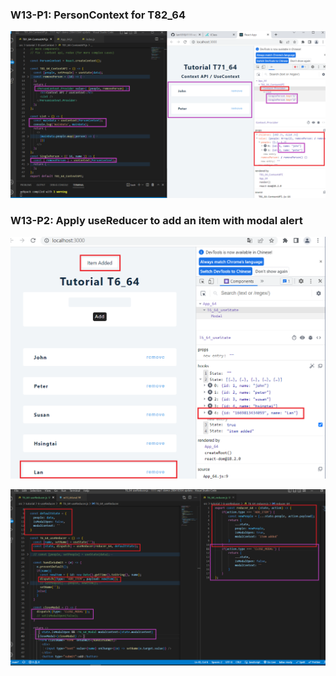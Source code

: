 ### W13-P1: PersonContext for T82_64

![](w13-p1.png)


### W13-P2: Apply useReducer to add an item with modal alert

![](w13-p2-1.png)

![](w13-p2-2.png)